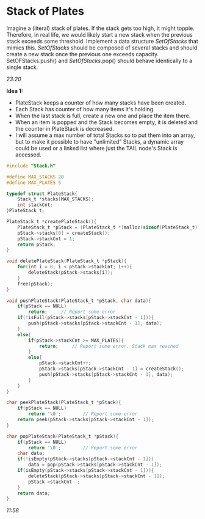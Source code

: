 # Stack of Plates

Imagine a (literal) stack of plates. If the stack gets too high, it might topple. Therefore, in real life, we would likely start a new stack when the previous stack exceeds some threshold. Implement a data structure *SetOfStacks* that mimics this. *SetOfStacks* should be composed of several stacks and should create a new stack once the previous one exceeds capacity. SetOFStacks.push() and *SetOfStacks*.pop() should behave identically to a single stack.

*23:20*

**Idea 1:**
- PlateStack keeps a counter of how many stacks have been created.
- Each Stack has counter of how many items it's holding
- When the last stack is full, create a new one and place the item there.
- When an item is popped and the Stack becomes empty, it is deleted and the counter in PlateStack is decreased.
- I will assume a max number of total Stacks so to put them into an array, but to make it possible to have "unlimited" Stacks, a dynamic array could be used or a linked list where just the TAIL node's Stack is accessed.

````c
#include "Stack.h"

#define MAX_STACKS 20
#define MAX_PLATES 5

typedef struct PlateStack{
    Stack_t *stacks[MAX_STACKS];
    int stackCnt;
}PlateStack_t;

PlateStack_t *createPlateStack(){
    PlateStack_t *pStack = (PlateStack_t *)malloc(sizeof(PlateStack_t));
    pStack->stacks[0] = createStack();
    pStack->stackCnt = 1;
    return pStack;
}

void deletePlateStack(PlateStack_t *pStack){
    for(int i = 0; i < pStack->stackCnt; i++){
        deleteStack(pStack->stacks[i]);
    }
    free(pStack);
}

void pushPlateStack(PlateStack_t *pStack, char data){
    if(pStack == NULL)
        return;     // Report some error
    if(!isFull(pStack->stacks[pStack->stackCnt - 1])){
        push(pStack->stacks[pStack->stackCnt - 1], data);
    }
    else{
        if(pStack->stackCnt >= MAX_PLATES){
            return;     // Report some error. Stack max reached
        }
        else{
            pStack->stackCnt++;
            pStack->stacks[pStack->stackCnt - 1] = createStack();
            push(pStack->stacks[pStack->stackCnt - 1], data);
        }
    }
}

char peekPlateStack(PlateStack_t *pStack){
    if(pStack == NULL)
        return '\0';        // Report some error    
    return peek(pStack->stacks[pStack->stackCnt - 1]);
}

char popPlateStack(PlateStack_t *pStack){
    if(pStack == NULL)
        return '\0';        // Report some error
    char data;
    if(!isEmpty(pStack->stacks[pStack->stackCnt - 1]))
        data = pop(pStack->stacks[pStack->stackCnt - 1]);
    if(isEmpty(pStack->stacks[pStack->stackCnt - 1])){
        deleteStack(pStack->stacks[pStack->stackCnt - 1]);
        pStack->stackCnt--;
    }
    return data;
}

````
*11:58*
